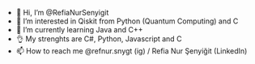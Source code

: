 - 👋 Hi, I’m @RefiaNurSenyigit
- 👀 I’m interested in Qiskit from Python (Quantum Computing) and C
- 🌱 I’m currently learning Java and C++
- 👌  My strenghts are C#, Python, Javascript and C
- 📫 How to reach me @refnur.snygt (ig) / Refia Nur Şenyiğit (LinkedIn)
<!---
RefiaNurSenyigit/RefiaNurSenyigit is a ✨ special ✨ repository because its `README.md` (this file) appears on your GitHub profile.
You can click the Preview link to take a look at your changes.
--->
